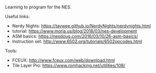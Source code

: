 Learning to program for the NES.

Useful links:

* Nerdy Nights: https://taywee.github.io/NerdyNights/nerdynights.html
* tutorial: https://www.moria.us/blog/2018/03/nes-development
* ASM basics: https://nesdoug.com/2016/03/10/26-asm-basics/
* Instruction set: http://www.6502.org/tutorials/6502opcodes.html

Tools:

* FCEUX: http://www.fceux.com/web/download.html
* Tile Layer Pro: https://www.romhacking.net/utilities/108/
